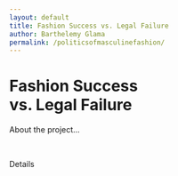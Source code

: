 ```yaml
---
layout: default
title: Fashion Success vs. Legal Failure
author: Barthelemy Glama
permalink: /politicsofmasculinefashion/
---
```


<div class="exhibits-button">
<h1>Fashion Success<br>vs. Legal Failure</h1>
<p class="about">About the project...</p>
<div class="cont-section"><br>
    <p>Details</p><br>
</div>
</div>
